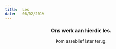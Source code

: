 ```yaml
---
title:  Les
date:   06/02/2019
---
```


### <center>Ons werk aan hierdie les.</center>
<center>Kom asseblief later terug.</center>